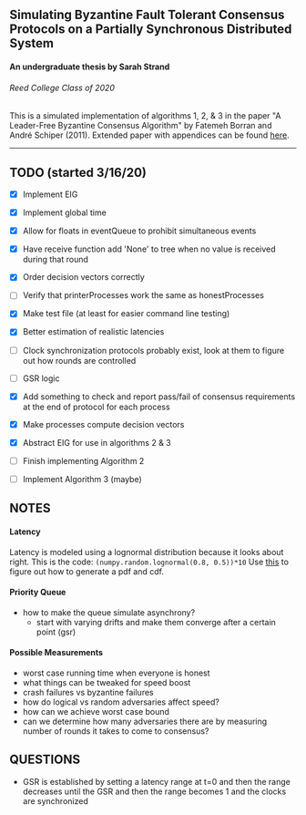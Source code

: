 ## Simulating Byzantine Fault Tolerant Consensus Protocols on a Partially Synchronous Distributed System
#### An undergraduate thesis by Sarah Strand
###### Reed College Class of 2020

This is a simulated implementation of algorithms 1, 2, & 3 in the paper "A Leader-Free Byzantine Consensus Algorithm" by Fatemeh Borran and André Schiper (2011). Extended paper with appendices can be found [here](http://citeseerx.ist.psu.edu/viewdoc/download?doi=10.1.1.178.4470&rep=rep1&type=pdf "A Leader-Free Byzantine Consensus Algorithm").
______

## TODO (started 3/16/20)
- [x] Implement EIG
- [x] Implement global time
- [x] Allow for floats in eventQueue to prohibit simultaneous events
- [x] Have receive function add 'None' to tree when no value is received during that round
- [x] Order decision vectors correctly
- [ ] Verify that printerProcesses work the same as honestProcesses
- [x] Make test file (at least for easier command line testing)
- [x] Better estimation of realistic latencies
- [ ] Clock synchronization protocols probably exist, look at them to figure out how rounds are controlled
- [ ] GSR logic
- [x] Add something to check and report pass/fail of consensus requirements at the end of protocol for each process
- [x] Make processes compute decision vectors
- [x] Abstract EIG for use in algorithms 2 & 3
- [ ] Finish implementing Algorithm 2
- [ ] Implement Algorithm 3 (maybe)


## NOTES

#### Latency
Latency is modeled using a lognormal distribution because it looks about right. This is the code:
`(numpy.random.lognormal(0.8, 0.5))*10`
Use  [this](https://stackoverflow.com/questions/8870982/how-do-i-get-a-lognormal-distribution-in-python-with-mu-and-sigma "stackoverflow on how to plot this thing") to figure out how to generate a pdf and cdf.

#### Priority Queue
* how to make the queue simulate asynchrony?
    - start with varying drifts and make them converge after a certain point (gsr)


#### Possible Measurements
* worst case running time when everyone is honest
* what things can be tweaked for speed boost
* crash failures vs byzantine failures
* how do logical vs random adversaries affect speed?
* how can we achieve worst case bound
* can we determine how many adversaries there are by measuring number of rounds it takes to come to consensus?
     
     
## QUESTIONS
* GSR is established by setting a latency range at t=0 and then the range decreases until the GSR and then the range becomes 1 and the clocks are synchronized





